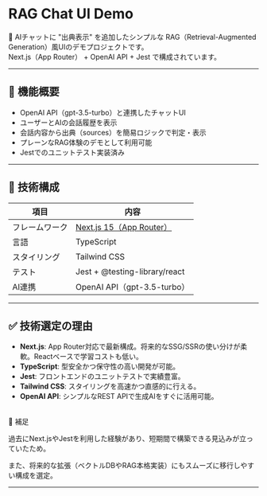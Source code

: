 # RAG Chat UI Demo

🧠 AIチャットに "出典表示" を追加したシンプルな RAG（Retrieval-Augmented Generation）風UIのデモプロジェクトです。  
Next.js（App Router） + OpenAI API + Jest で構成されています。

---

## 🚀 機能概要

- OpenAI API（gpt-3.5-turbo）と連携したチャットUI
- ユーザーとAIの会話履歴を表示
- 会話内容から出典（sources）を簡易ロジックで判定・表示
- プレーンなRAG体験のデモとして利用可能
- Jestでのユニットテスト実装済み

---

## 🔧 技術構成

| 項目 | 内容 |
|------|------|
| フレームワーク | [Next.js 15（App Router）](https://nextjs.org/docs/app) |
| 言語 | TypeScript |
| スタイリング | Tailwind CSS |
| テスト | Jest + @testing-library/react |
| AI連携 | OpenAI API（gpt-3.5-turbo） |

---

## ✅ 技術選定の理由

- **Next.js**: App Router対応で最新構成。将来的なSSG/SSRの使い分けが柔軟。Reactベースで学習コストも低い。
- **TypeScript**: 型安全かつ保守性の高い開発が可能。
- **Jest**: フロントエンドのユニットテストで実績豊富。
- **Tailwind CSS**: スタイリングを高速かつ直感的に行える。
- **OpenAI API**: シンプルなREST APIで生成AIをすぐに活用可能。


<br>
📘 補足

過去にNext.jsやJestを利用した経験があり、短期間で構築できる見込みが立っていたため。

また、将来的な拡張（ベクトルDBやRAG本格実装）にもスムーズに移行しやすい構成を選定。

---
